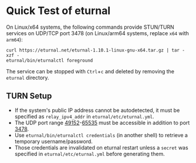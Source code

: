 # Quick Test of eturnal

On Linux/x64 systems, the following commands provide STUN/TURN services on
UDP/TCP port 3478 (on Linux/arm64 systems, replace `x64` with `arm64`):

```
curl https://eturnal.net/eturnal-1.10.1-linux-gnu-x64.tar.gz | tar -xzf -
eturnal/bin/eturnalctl foreground
```

The service can be stopped with `Ctrl`+`c` and deleted by removing the `eturnal`
directory.

## TURN Setup

- If the system's public IP address cannot be autodetected, it must be specified
  as `relay_ipv4_addr` in `eturnal/etc/eturnal.yml`.
- The UDP port range [49152][1]-[65535][2] must be accessible in addition to
  port [3478][3].
- Use `eturnal/bin/eturnalctl credentials` (in another shell) to retrieve a
  temporary username/password.
- Those credentials are invalidated on eturnal restart unless a `secret` was
  specified in `eturnal/etc/eturnal.yml` before generating them.

[1]: https://eturnal.net/documentation/#relay_min_port
[2]: https://eturnal.net/documentation/#relay_max_port
[3]: https://eturnal.net/documentation/#listen
